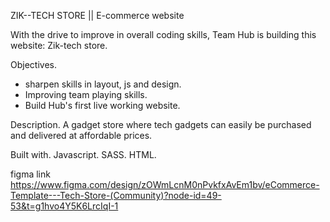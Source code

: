 ZIK--TECH STORE || E-commerce website

With the drive to improve in overall coding skills, Team Hub is building this website: Zik-tech store.

Objectives.

- sharpen skills in layout, js and design.
- Improving team playing skills.
- Build Hub's first live working website.

Description.
A gadget store where tech gadgets can easily be purchased and delivered at affordable prices.

Built with.
Javascript.
SASS.
HTML.

figma link
https://www.figma.com/design/zOWmLcnM0nPvkfxAvEm1bv/eCommerce-Template---Tech-Store-(Community)?node-id=49-53&t=g1hvo4Y5K6LrcIqI-1
